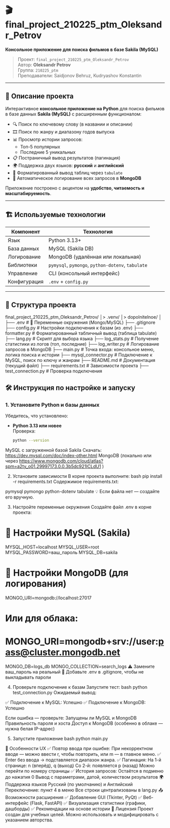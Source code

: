 # 🎬 final_project_210225_ptm_Oleksandr_Petrov  
**Консольное приложение для поиска фильмов в базе Sakila (MySQL)**

> Проект: `final_project_210225_ptm_Oleksandr_Petrov`  
> Автор: **Oleksandr Petrov**  
> Группа: `210225_ptm`  
> Преподаватели: Saidjonov Behruz, Kudryashov Konstantin  

---

## 📌 Описание проекта

Интерактивное **консольное приложение на Python** для поиска фильмов в базе данных **Sakila (MySQL)** с расширенным функционалом:

- 🔍 Поиск по ключевому слову (в названии и описании)
- 🎞 Поиск по жанру и диапазону годов выпуска
- 📊 Просмотр истории запросов:
  - Топ-5 популярных
  - Последние 5 уникальных
- 📋 Постраничный вывод результатов (пагинация)
- 🌍 Поддержка двух языков: **русский** и **английский**
- 📄 Форматированный вывод таблиц через `tabulate`
- 📝 Автоматическое логирование всех запросов в **MongoDB**

Приложение построено с акцентом на **удобство, читаемость и масштабируемость**.

---

## 🏗 Используемые технологии

| Компонент        | Технология                                        |
|------------------|---------------------------------------------------|
| Язык             | Python 3.13+                                      |
| База данных      | MySQL (Sakila DB)                                 |
| Логирование      | MongoDB (удалённая или локальная)                 |
| Библиотеки       | `pymysql`, `pymongo`, `python-dotenv`, `tabulate` |
| Управление       | CLI (консольный интерфейс)                        |
| Конфигурация     | `.env` + `config.py`                              |

---

## 📁 Структура проекта

final_project_210225_ptm_Oleksandr_Petrov/
│> .venv/
│> dopolnitelnoe/
│
├── .env # 🔐 Переменные окружения (Mongo/MySQL)
├── .gitignore
├── config.py # Настройки подключения к базам (из .env)
├── formatter.py # Форматированный табличный вывод (таблица tabulate)
├── lang.py  # Скрипт для выбора языка
├── log_stats.py # Получение статистики из логов (топ, последние)
├── log_writer.py # Логирование запросов в MongoDB
├── main.py # Точка входа: консольное меню, логика поиска и истории
├── mysql_connector.py # Подключение к MySQL, поиск по ключу и жанрам
├── README.md # Документация (текущий файл)
├── requirements.txt # Зависимости проекта
├── test_connection.py # Проверка подключения



## 🛠 Инструкция по настройке и запуску

### 1. Установите Python и базы данных

Убедитесь, что установлено:
- **Python 3.13 или новее**  
  Проверка:  
  ```bash
  python --version
  
MySQL с загруженной базой Sakila
Скачать: https://dev.mysql.com/doc/index-other.html
MongoDB (локально или через https://www.mongodb.com/cloud/atlas?spm=a2ty_o01.29997173.0.0.3b5dc921ICLdU1 )

2. Установите зависимости
В корне проекта выполните:
bash
pip install -r requirements.txt
Содержимое requirements.txt:

pymysql
pymongo
python-dotenv
tabulate
💡 Если файла нет — создайте его вручную. 

3. Настройте переменные окружения
Создайте файл .env в корне проекта:

# 🔧 Настройки MySQL (Sakila)
MYSQL_HOST=localhost
MYSQL_USER=root
MYSQL_PASSWORD=ваш_пароль
MYSQL_DB=sakila

# 📝 Настройки MongoDB (для логирования)
MONGO_URI=mongodb://localhost:27017
# Или для облака:
# MONGO_URI=mongodb+srv://user:pass@cluster.mongodb.net

MONGO_DB=logs_db
MONGO_COLLECTION=search_logs
⚠️ Замените ваш_пароль на реальный
🔐 Добавьте .env в .gitignore, чтобы не выкладывать пароли 

4. Проверьте подключение к базам
Запустите тест:
bash
python test_connection.py
Ожидаемый вывод:

✅ Подключение к MySQL: Успешно
✅ Подключение к MongoDB: Успешно

Если ошибка — проверьте:
Запущены ли MySQL и MongoDB
Правильность пароля и хоста
Доступ к MongoDB (особенно в облаке — нужна белая IP-адрес)

5. Запустите приложение
bash
python main.py


🔹 Особенности UX
✅ Повтор ввода при ошибке:
При некорректном вводе — можно ввести r, чтобы повторить, или m — в главное меню.
✅ Enter без ввода → подставляется диапазон жанра.
✅ Пагинация:
На 1-й странице: n (вперёд), q (выход)
Со 2-й: появляется p (назад)
Можно перейти по номеру страницы
✅ История запросов:
Остаётся в подменю до нажатия 0
Вывод с параметрами, датой, количеством результатов
🌍 Поддержка языков
Русский (по умолчанию) и Английский
Переключение: пункт 4 в меню
Все строки централизованы в lang.py
📤 Возможности расширения
✅ Добавление GUI (Tkinter, PyQt)
✅ Веб-интерфейс (Flask, FastAPI)
✅ Визуализация статистики (графики, дашборды)
✅ Рекомендации на основе истории
📎 Лицензия
Проект создан для учебных целей.
Можно использовать и модифицировать с указанием авторства.